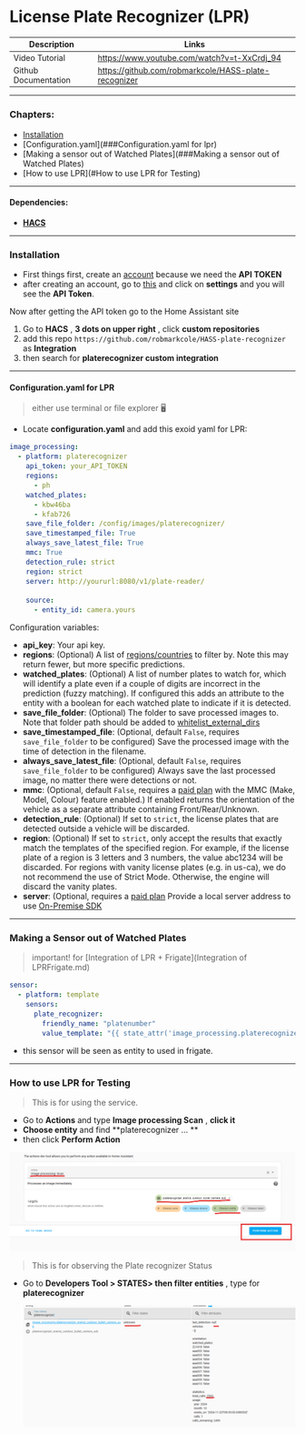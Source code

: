 # License Plate Recognizer (LPR)

| Description          | Links                                                |
| -------------------- | ---------------------------------------------------- |
| Video Tutorial       | https://www.youtube.com/watch?v=t-XxCrdj_94          |
| Github Documentation | https://github.com/robmarkcole/HASS-plate-recognizer |

---

### Chapters:

- [Installation](###Installation)
- [Configuration.yaml](###Configuration.yaml for lpr)
- [Making a sensor out of Watched Plates](###Making a sensor out of Watched Plates)
- [How to use LPR](#How to use LPR for Testing)

---

#### Dependencies:

- [**HACS**](HACS.md)

---

### Installation

- First things first, create an [account](https://app.platerecognizer.com/) because we need the **API TOKEN**
- after creating an account, go to [this](https://app.platerecognizer.com/service/snapshot-cloud/dashboard/) and click on **settings** and you will see the **API Token**.

Now after getting the API token go to the Home Assistant site 

1. Go to **HACS** , **3 dots on upper right** , click **custom repositories**
2. add this repo `https://github.com/robmarkcole/HASS-plate-recognizer` as **Integration**
3. then search for **platerecognizer custom integration**

----

#### Configuration.yaml for LPR

> either use terminal or file explorer 🖥️

- Locate __configuration.yaml__ and add this exoid yaml for LPR:

```yaml
image_processing:
  - platform: platerecognizer
    api_token: your_API_TOKEN
    regions:
      - ph
    watched_plates:
      - kbw46ba
      - kfab726
    save_file_folder: /config/images/platerecognizer/
    save_timestamped_file: True
    always_save_latest_file: True
    mmc: True
    detection_rule: strict
    region: strict
    server: http://yoururl:8080/v1/plate-reader/

    source:
      - entity_id: camera.yours
```

Configuration variables:
- **api_key**: Your api key.
- **regions**: (Optional) A list of [regions/countries](http://docs.platerecognizer.com/?python#countries) to filter by. Note this may return fewer, but more specific predictions.
- **watched_plates**: (Optional) A list of number plates to watch for, which will identify a plate even if a couple of digits are incorrect in the prediction (fuzzy matching). If configured this adds an attribute to the entity with a boolean for each watched plate to indicate if it is detected.
- **save_file_folder**: (Optional) The folder to save processed images to. Note that folder path should be added to [whitelist_external_dirs](https://www.home-assistant.io/docs/configuration/basic/)
- **save_timestamped_file**: (Optional, default `False`, requires `save_file_folder` to be configured) Save the processed image with the time of detection in the filename.
- **always_save_latest_file**: (Optional, default `False`, requires `save_file_folder` to be configured) Always save the last processed image, no matter there were detections or not.
- **mmc**: (Optional, default `False`, requires a [paid plan](https://platerecognizer.com/pricing/) with the MMC (Make, Model, Colour) feature enabled.)  If enabled returns the orientation of the vehicle as a separate attribute containing Front/Rear/Unknown.
- **detection_rule**: (Optional) If set to `strict`, the license plates that are detected outside a vehicle will be discarded.
- **region**: (Optional) If set to `strict`, only accept the results that exactly match the templates of the specified region. For example, if the license plate of a region is 3 letters and 3 numbers, the value abc1234 will be discarded. For regions with vanity license plates (e.g. in us-ca), we do not recommend the use of Strict Mode. Otherwise, the engine will discard the vanity plates.
- **server**: (Optional, requires a [paid plan](https://platerecognizer.com/pricing/) Provide a local server address to use [On-Premise SDK](https://docs.platerecognizer.com/#on-premise-sdk)

----

### Making a Sensor out of Watched Plates

> important! for [Integration of LPR + Frigate](Integration of LPRFrigate.md)

```yaml
sensor:
  - platform: template
    sensors:
      plate_recognizer:
        friendly_name: "platenumber"
        value_template: "{{ state_attr('image_processing.platerecognizer_1', 'watched_plates').platenumber }}"
```



- this sensor will be seen as entity to used in frigate.

---

### How to use LPR for Testing

> This is for using the service.  

- Go to **Actions** and type **Image processing Scan** , **click it**
- **Choose entity** and find **platerecognizer ... **
- then click **Perform Action** 

![](perform_action.png)



> This is for observing the Plate recognizer Status

- Go to **Developers Tool > STATES> then filter entities** , type for **platerecognizer**

  ![](platerecognizer_test.png)



> 